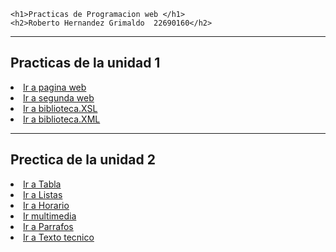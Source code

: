 <!DOCTYPE html>
<html lang="en">
<head>
    <meta charset="UTF-8">
    <meta name="viewport" content="width=device-width, initial-scale=1.0">
    <title>index</title>
</head>

    <h1>Practicas de Programacion web </h1>
    <h2>Roberto Hernandez Grimaldo  22690160</h2>

<hr>
<h2>Practicas de la unidad 1</h2>
    <li><a href="http://Mi primera pagina web.html/" target="_blank">Ir a pagina web</a></li>
    <li><a href="http://Mi segunda pagina web.html/" target="_blank">Ir a segunda web</a></li>
    <li><a href="http://biblioteca.XSL/" target="_blank">Ir a biblioteca.XSL</a></li>
    <li><a href="biblioteca.XML" target="_blank">Ir a biblioteca.XML</a></li>
</hr>
<hr>
</hr>
<h2>Prectica de la unidad 2</h2>
<li><a href="http://Portafolio/Tabla.html/" target="_blank">Ir a Tabla</a></li>
<li><a href="http://Portafolio/Listas.html/" target="_blank">Ir a Listas</a></li>
<li><a href="http://Portafolio/Mi horario de Clases.html/" target="_blank">Ir a Horario</a></li>
<li><a href="http://Portafolio/Objeto Multimedaia.html/" target="_blank">Ir multimedia</a></li>
<li><a href="http://Portafolio/Parrafos.html/" target="_blank">Ir a Parrafos</a></li>
<li><a href="http://Texto Tecnico.html/" target="_blank">Ir a Texto tecnico</a></li>

</body>
</html>
